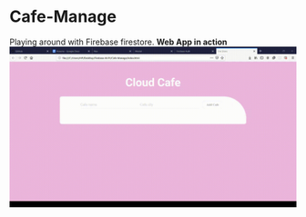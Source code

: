# Cafe-Manage
 Playing around with Firebase firestore.
**Web App in action**
![](assets/cafe-manager.gif)
